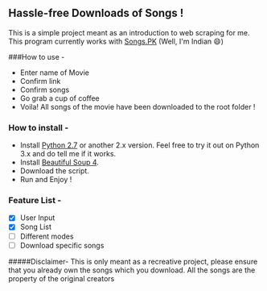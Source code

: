 ## Hassle-free Downloads of Songs ! 

This is a simple project meant as an introduction to web scraping for me. This program currently works with [Songs.PK]( http://www.Songs.pk) (Well, I'm Indian :smile:) 

###How to use - 
- Enter name of Movie
- Confirm link
- Confirm songs
- Go grab a cup of coffee
- Voila! All songs of the movie have been downloaded to the root folder !

### How to install - 
- Install [Python 2.7](https://www.python.org/) or another 2.x version. Feel free to try it out on Python 3.x and do tell     me if it works.
- Install [Beautiful Soup 4](www.crummy.com/software/BeautifulSoup).
- Download the script.
- Run and Enjoy !

### Feature List -
- [x] User Input
- [x] Song List 
- [ ] Different modes
- [ ] Download specific songs

#####Disclaimer- This is only meant as a recreative project, please ensure that you already own the songs which you download. All the songs are the property of the original creators
